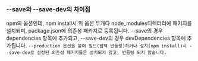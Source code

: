 ### --save와 --save-dev의 차이점

npm의 옵션인데, npm install시 위 옵션 두개다 node_modules디렉터리에 패키지를 설치되며, package.json에 의존성 패키지로 등록됩니다.
--save의 경우 dependencies 항목에 추가되고, --save-dev의 경우 devDependencies 항목에 추가됩니다.
`--production 옵션을 붙여 빌드(웹팩 번들링)하거나 설치(npm install)시 --save-dev로 설정된 의존성 패키지들은 설치되지 않고, 번들링 되지 않습니다.`